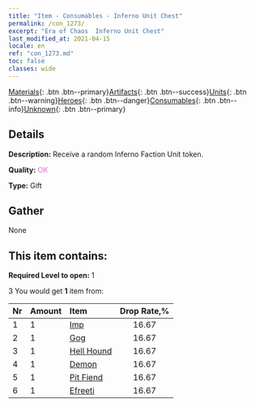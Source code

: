 ```yaml
---
title: "Item - Consumables - Inferno Unit Chest"
permalink: /con_1273/
excerpt: "Era of Chaos  Inferno Unit Chest"
last_modified_at: 2021-04-15
locale: en
ref: "con_1273.md"
toc: false
classes: wide
---
```

 [Materials](/Items/){: .btn .btn--primary}[Artifacts](/Items/Artifacts/){: .btn .btn--success}[Units](/Items/Units/){: .btn .btn--warning}[Heroes](/Items/Heroes/){: .btn .btn--danger}[Consumables](/Items/Consumables/){: .btn .btn--info}[Unknown](/Items/Unknown/){: .btn .btn--primary}

## Details
 **Description:** Receive a random Inferno Faction Unit token.

 **Quality:** <span style="color: #DA70D6">OK</span>

 **Type:** Gift

## Gather

  None

## This item contains:

 **Required Level to open:** 1

 3 You would get **1** item  from:

  | Nr | Amount |     Item    | Drop Rate,% |
  |:---|:-------|:------------|:---------:|
  | 1 | 1 | [Imp](/Items/unt_226/) | 16.67 | 
  | 2 | 1 | [Gog](/Items/unt_227/) | 16.67 | 
  | 3 | 1 | [Hell Hound](/Items/unt_228/) | 16.67 | 
  | 4 | 1 | [Demon](/Items/unt_229/) | 16.67 | 
  | 5 | 1 | [Pit Fiend](/Items/unt_230/) | 16.67 | 
  | 6 | 1 | [Efreeti](/Items/unt_231/) | 16.67 | 
